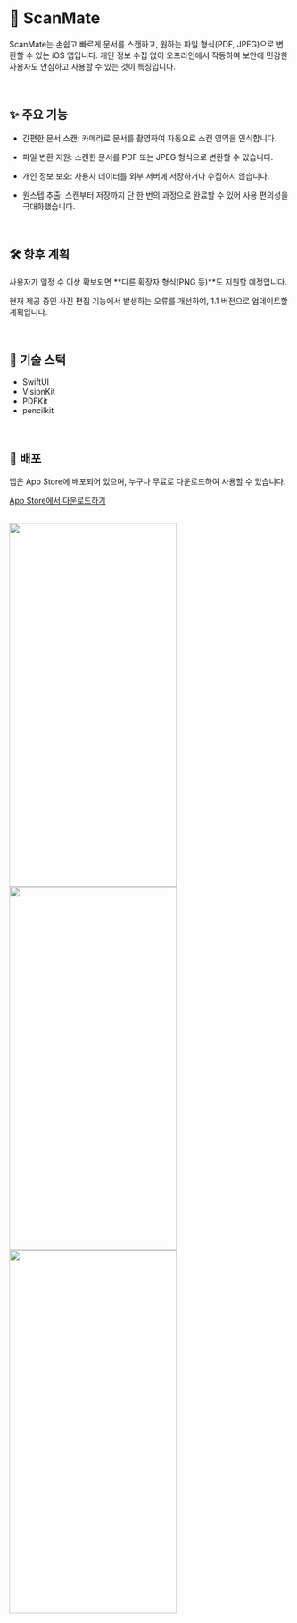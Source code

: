 # 📄 ScanMate
ScanMate는 손쉽고 빠르게 문서를 스캔하고, 원하는 파일 형식(PDF, JPEG)으로 변환할 수 있는 iOS 앱입니다.
개인 정보 수집 없이 오프라인에서 작동하여 보안에 민감한 사용자도 안심하고 사용할 수 있는 것이 특징입니다.

<br>

## ✨ 주요 기능
- 간편한 문서 스캔: 카메라로 문서를 촬영하여 자동으로 스캔 영역을 인식합니다.

- 파일 변환 지원: 스캔한 문서를 PDF 또는 JPEG 형식으로 변환할 수 있습니다.

- 개인 정보 보호: 사용자 데이터를 외부 서버에 저장하거나 수집하지 않습니다.

- 원스텝 추출: 스캔부터 저장까지 단 한 번의 과정으로 완료할 수 있어 사용 편의성을 극대화했습니다.
<br>

## 🛠 향후 계획
사용자가 일정 수 이상 확보되면 **다른 확장자 형식(PNG 등)**도 지원할 예정입니다.

현재 제공 중인 사진 편집 기능에서 발생하는 오류를 개선하여, 1.1 버전으로 업데이트할 계획입니다.
<br>

<br>

## 📱 기술 스택
- SwiftUI
- VisionKit
- PDFKit
- pencilkit

<br>

## 🚀 배포
앱은 App Store에 배포되어 있으며, 누구나 무료로 다운로드하여 사용할 수 있습니다.

[App Store에서 다운로드하기](https://apps.apple.com/kr/app/scanmate/id6742407342)

<br>


<img src ="https://github.com/user-attachments/assets/dec0a2dc-7871-4c3e-b94e-caf87d94a5eb" width ="300" height ="650">
<img src ="https://github.com/user-attachments/assets/15ce8ec8-4491-410e-8aab-51df2a484d39" width ="300" height ="650">
<img src ="https://github.com/user-attachments/assets/f3aeabee-fad5-403c-9427-49146b0af515" width ="300" height ="650">





